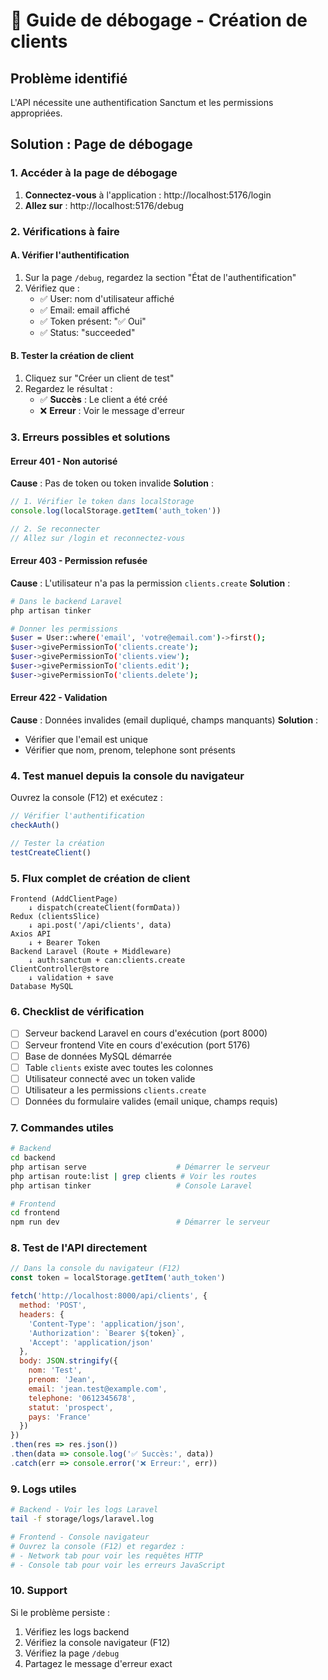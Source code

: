 # 🔧 Guide de débogage - Création de clients

## Problème identifié
L'API nécessite une authentification Sanctum et les permissions appropriées.

## Solution : Page de débogage

### 1. Accéder à la page de débogage
1. **Connectez-vous** à l'application : http://localhost:5176/login
2. **Allez sur** : http://localhost:5176/debug

### 2. Vérifications à faire

#### A. Vérifier l'authentification
1. Sur la page `/debug`, regardez la section "État de l'authentification"
2. Vérifiez que :
   - ✅ User: nom d'utilisateur affiché
   - ✅ Email: email affiché
   - ✅ Token présent: "✅ Oui"
   - ✅ Status: "succeeded"

#### B. Tester la création de client
1. Cliquez sur "Créer un client de test"
2. Regardez le résultat :
   - ✅ **Succès** : Le client a été créé
   - ❌ **Erreur** : Voir le message d'erreur

### 3. Erreurs possibles et solutions

#### Erreur 401 - Non autorisé
**Cause** : Pas de token ou token invalide
**Solution** :
```javascript
// 1. Vérifier le token dans localStorage
console.log(localStorage.getItem('auth_token'))

// 2. Se reconnecter
// Allez sur /login et reconnectez-vous
```

#### Erreur 403 - Permission refusée
**Cause** : L'utilisateur n'a pas la permission `clients.create`
**Solution** :
```bash
# Dans le backend Laravel
php artisan tinker

# Donner les permissions
$user = User::where('email', 'votre@email.com')->first();
$user->givePermissionTo('clients.create');
$user->givePermissionTo('clients.view');
$user->givePermissionTo('clients.edit');
$user->givePermissionTo('clients.delete');
```

#### Erreur 422 - Validation
**Cause** : Données invalides (email dupliqué, champs manquants)
**Solution** :
- Vérifier que l'email est unique
- Vérifier que nom, prenom, telephone sont présents

### 4. Test manuel depuis la console du navigateur

Ouvrez la console (F12) et exécutez :

```javascript
// Vérifier l'authentification
checkAuth()

// Tester la création
testCreateClient()
```

### 5. Flux complet de création de client

```mermaid
Frontend (AddClientPage)
    ↓ dispatch(createClient(formData))
Redux (clientsSlice)
    ↓ api.post('/api/clients', data)
Axios API
    ↓ + Bearer Token
Backend Laravel (Route + Middleware)
    ↓ auth:sanctum + can:clients.create
ClientController@store
    ↓ validation + save
Database MySQL
```

### 6. Checklist de vérification

- [ ] Serveur backend Laravel en cours d'exécution (port 8000)
- [ ] Serveur frontend Vite en cours d'exécution (port 5176)
- [ ] Base de données MySQL démarrée
- [ ] Table `clients` existe avec toutes les colonnes
- [ ] Utilisateur connecté avec un token valide
- [ ] Utilisateur a les permissions `clients.create`
- [ ] Données du formulaire valides (email unique, champs requis)

### 7. Commandes utiles

```bash
# Backend
cd backend
php artisan serve                    # Démarrer le serveur
php artisan route:list | grep clients # Voir les routes
php artisan tinker                   # Console Laravel

# Frontend
cd frontend
npm run dev                          # Démarrer le serveur
```

### 8. Test de l'API directement

```javascript
// Dans la console du navigateur (F12)
const token = localStorage.getItem('auth_token')

fetch('http://localhost:8000/api/clients', {
  method: 'POST',
  headers: {
    'Content-Type': 'application/json',
    'Authorization': `Bearer ${token}`,
    'Accept': 'application/json'
  },
  body: JSON.stringify({
    nom: 'Test',
    prenom: 'Jean',
    email: 'jean.test@example.com',
    telephone: '0612345678',
    statut: 'prospect',
    pays: 'France'
  })
})
.then(res => res.json())
.then(data => console.log('✅ Succès:', data))
.catch(err => console.error('❌ Erreur:', err))
```

### 9. Logs utiles

```bash
# Backend - Voir les logs Laravel
tail -f storage/logs/laravel.log

# Frontend - Console navigateur
# Ouvrez la console (F12) et regardez :
# - Network tab pour voir les requêtes HTTP
# - Console tab pour voir les erreurs JavaScript
```

### 10. Support

Si le problème persiste :
1. Vérifiez les logs backend
2. Vérifiez la console navigateur (F12)
3. Vérifiez la page `/debug`
4. Partagez le message d'erreur exact
